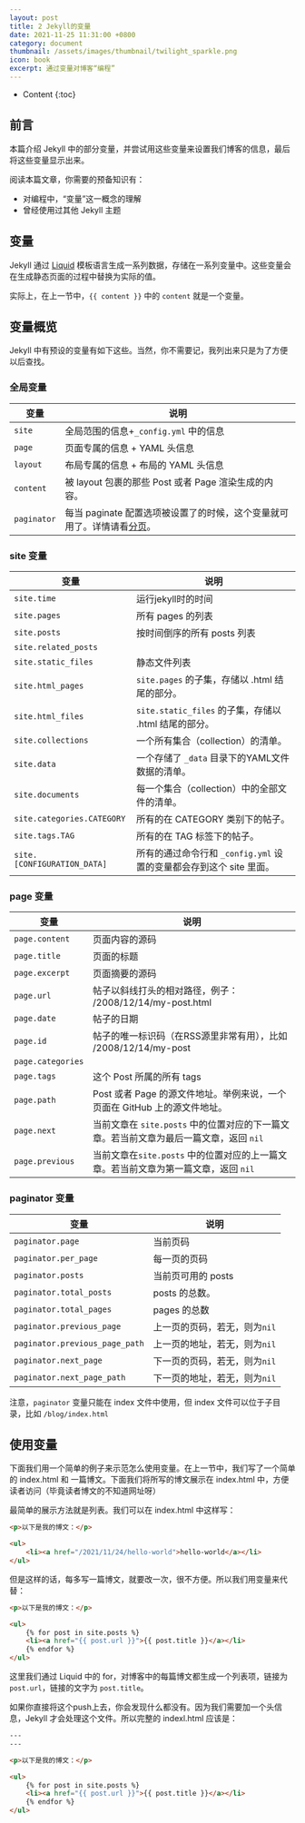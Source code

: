 ```yaml
---
layout: post
title: 2 Jekyll的变量
date: 2021-11-25 11:31:00 +0800
category: document
thumbnail: /assets/images/thumbnail/twilight_sparkle.png
icon: book
excerpt: 通过变量对博客“编程”
---
```


* Content
{:toc}

## 前言

本篇介绍 Jekyll 中的部分变量，并尝试用这些变量来设置我们博客的信息，最后将这些变量显示出来。

阅读本篇文章，你需要的预备知识有：

- 对编程中，“变量”这一概念的理解
- 曾经使用过其他 Jekyll 主题

## 变量

Jekyll 通过 [Liquid](https://liquid.bootcss.com/) 模板语言生成一系列数据，存储在一系列变量中。这些变量会在生成静态页面的过程中替换为实际的值。

实际上，在上一节中，`{{ content }}` 中的 `content` 就是一个变量。

## 变量概览

Jekyll 中有预设的变量有如下这些。当然，你不需要记，我列出来只是为了方便以后查找。

### 全局变量

|变量|说明|
|---|----|
|`site`|全局范围的信息+`_config.yml` 中的信息|
|`page`|页面专属的信息 + YAML 头信息|
|`layout`|布局专属的信息 + 布局的 YAML 头信息|
|`content`|被 layout 包裹的那些 Post 或者 Page 渲染生成的内容。|
|`paginator`|每当 paginate 配置选项被设置了的时候，这个变量就可用了。详情请看[分页](http://jekyllcn.com/docs/pagination/)。 |

### site 变量

|变量|说明|
|---|----|
|`site.time`|运行jekyll时的时间|
|`site.pages`|所有 pages 的列表|
|`site.posts`|按时间倒序的所有 posts 列表|
|`site.related_posts`|
|`site.static_files`|静态文件列表
|`site.html_pages`|`site.pages` 的子集，存储以 .html 结尾的部分。 
|`site.html_files`|`site.static_files` 的子集，存储以 .html 结尾的部分。
|`site.collections`|一个所有集合（collection）的清单。 
|`site.data`|一个存储了 `_data` 目录下的YAML文件数据的清单。 |
|`site.documents`|每一个集合（collection）中的全部文件的清单。 |
|`site.categories.CATEGORY`|所有的在 CATEGORY 类别下的帖子。|
|`site.tags.TAG`|所有的在 TAG 标签下的帖子。|
|`site.[CONFIGURATION_DATA]`|所有的通过命令行和 `_config.yml` 设置的变量都会存到这个 site 里面。|



### page 变量

|变量|说明|
|---|---|
|`page.content`|页面内容的源码|
|`page.title`|页面的标题|
|`page.excerpt`|页面摘要的源码|
|`page.url`|帖子以斜线打头的相对路径，例子： /2008/12/14/my-post.html|
|`page.date`|帖子的日期|
|`page.id`|帖子的唯一标识码（在RSS源里非常有用），比如 /2008/12/14/my-post|
|`page.categories`|
|`page.tags`|这个 Post 所属的所有 tags|
|`page.path`|Post 或者 Page 的源文件地址。举例来说，一个页面在 GitHub 上的源文件地址。|
|`page.next`|当前文章在 `site.posts` 中的位置对应的下一篇文章。若当前文章为最后一篇文章，返回 `nil`
|`page.previous`|当前文章在`site.posts` 中的位置对应的上一篇文章。若当前文章为第一篇文章，返回 `nil`|

### paginator 变量

|变量|说明|
|----|----|
|`paginator.page`|当前页码|
|`paginator.per_page`|每一页的页码|
|`paginator.posts`|当前页可用的 posts|
|`paginator.total_posts`|posts 的总数。
|`paginator.total_pages`|pages 的总数|
|`paginator.previous_page`|上一页的页码，若无，则为`nil`|
|`paginator.previous_page_path`|上一页的地址，若无，则为`nil`|
|`paginator.next_page`|下一页的页码，若无，则为`nil`|
|`paginator.next_page_path`|下一页的地址，若无，则为`nil`|

注意，`paginator` 变量只能在 index 文件中使用，但 index 文件可以位于子目录，比如 `/blog/index.html`

## 使用变量

下面我们用一个简单的例子来示范怎么使用变量。在上一节中，我们写了一个简单的 index.html 和 一篇博文。下面我们将所写的博文展示在 index.html 中，方便读者访问（毕竟读者博文的不知道网址呀）

最简单的展示方法就是列表。我们可以在 index.html 中这样写：

```html
<p>以下是我的博文：</p>

<ul>
    <li><a href="/2021/11/24/hello-world">hello-world</a></li>
</ul>
```

但是这样的话，每多写一篇博文，就要改一次，很不方便。所以我们用变量来代替：

```html
<p>以下是我的博文：</p>

<ul>
    {% for post in site.posts %}
    <li><a href="{{ post.url }}">{{ post.title }}</a></li>
    {% endfor %}
</ul>
```

这里我们通过 Liquid 中的 for，对博客中的每篇博文都生成一个列表项，链接为 `post.url`，链接的文字为 `post.title`。

如果你直接将这个push上去，你会发现什么都没有。因为我们需要加一个头信息，Jekyll 才会处理这个文件。所以完整的 indexl.html 应该是：

```html
---
---

<p>以下是我的博文：</p>

<ul>
    {% for post in site.posts %}
    <li><a href="{{ post.url }}">{{ post.title }}</a></li>
    {% endfor %}
</ul>
```